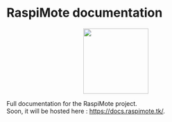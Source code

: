 # RaspiMote documentation

<div align="center">
  <img src="https://github.com/RaspiMote/RaspiMote/raw/main/logo/RaspiMote_logo_500px.png" width="150">
</div>

Full documentation for the RaspiMote project.  
Soon, it will be hosted here : https://docs.raspimote.tk/.